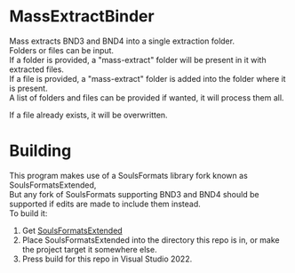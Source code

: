 # MassExtractBinder
Mass extracts BND3 and BND4 into a single extraction folder.  
Folders or files can be input.  
If a folder is provided, a "mass-extract" folder will be present in it with extracted files.  
If a file is provided, a "mass-extract" folder is added into the folder where it is present.  
A list of folders and files can be provided if wanted, it will process them all.  

If a file already exists, it will be overwritten.

# Building
This program makes use of a SoulsFormats library fork known as SoulsFormatsExtended,  
But any fork of SoulsFormats supporting BND3 and BND4 should be supported if edits are made to include them instead.  
To build it:  
1. Get [SoulsFormatsExtended][0]  
2. Place SoulsFormatsExtended into the directory this repo is in, or make the project target it somewhere else.  
3. Press build for this repo in Visual Studio 2022.  

[0]: https://www.github.com/WarpZephyr/SoulsFormatsExtended